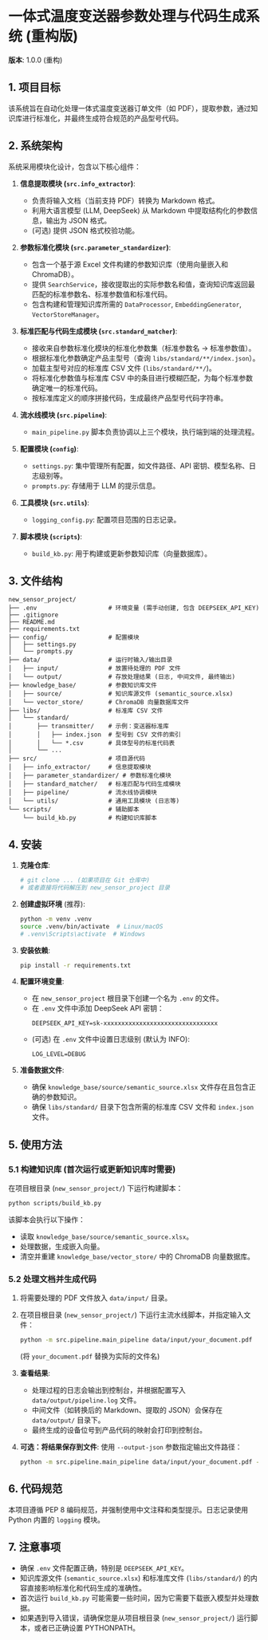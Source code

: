 # 一体式温度变送器参数处理与代码生成系统 (重构版)

**版本**: 1.0.0 (重构)

## 1. 项目目标

该系统旨在自动化处理一体式温度变送器订单文件（如 PDF），提取参数，通过知识库进行标准化，并最终生成符合规范的产品型号代码。

## 2. 系统架构

系统采用模块化设计，包含以下核心组件：

1.  **信息提取模块 (`src.info_extractor`)**:
    *   负责将输入文档（当前支持 PDF）转换为 Markdown 格式。
    *   利用大语言模型 (LLM, DeepSeek) 从 Markdown 中提取结构化的参数信息，输出为 JSON 格式。
    *   (可选) 提供 JSON 格式校验功能。

2.  **参数标准化模块 (`src.parameter_standardizer`)**:
    *   包含一个基于源 Excel 文件构建的参数知识库（使用向量嵌入和 ChromaDB）。
    *   提供 `SearchService`，接收提取出的实际参数名和值，查询知识库返回最匹配的标准参数名、标准参数值和标准代码。
    *   包含构建和管理知识库所需的 `DataProcessor`, `EmbeddingGenerator`, `VectorStoreManager`。

3.  **标准匹配与代码生成模块 (`src.standard_matcher`)**:
    *   接收来自参数标准化模块的标准化参数集（标准参数名 -> 标准参数值）。
    *   根据标准化参数确定产品主型号（查询 `libs/standard/**/index.json`）。
    *   加载主型号对应的标准库 CSV 文件 (`libs/standard/**/`)。
    *   将标准化参数值与标准库 CSV 中的条目进行模糊匹配，为每个标准参数确定唯一的标准代码。
    *   按标准库定义的顺序拼接代码，生成最终产品型号代码字符串。

4.  **流水线模块 (`src.pipeline`)**:
    *   `main_pipeline.py` 脚本负责协调以上三个模块，执行端到端的处理流程。

5.  **配置模块 (`config`)**:
    *   `settings.py`: 集中管理所有配置，如文件路径、API 密钥、模型名称、日志级别等。
    *   `prompts.py`: 存储用于 LLM 的提示信息。

6.  **工具模块 (`src.utils`)**:
    *   `logging_config.py`: 配置项目范围的日志记录。

7.  **脚本模块 (`scripts`)**:
    *   `build_kb.py`: 用于构建或更新参数知识库（向量数据库）。

## 3. 文件结构

```
new_sensor_project/
├── .env                    # 环境变量 (需手动创建, 包含 DEEPSEEK_API_KEY)
├── .gitignore
├── README.md
├── requirements.txt
├── config/                 # 配置模块
│   ├── settings.py
│   └── prompts.py
├── data/                   # 运行时输入/输出目录
│   ├── input/              # 放置待处理的 PDF 文件
│   └── output/             # 存放处理结果 (日志, 中间文件, 最终输出)
├── knowledge_base/         # 参数知识库文件
│   ├── source/             # 知识库源文件 (semantic_source.xlsx)
│   └── vector_store/       # ChromaDB 向量数据库文件
├── libs/                   # 标准库 CSV 文件
│   └── standard/
│       ├── transmitter/    # 示例：变送器标准库
│       │   ├── index.json  # 型号到 CSV 文件的索引
│       │   └── *.csv       # 具体型号的标准代码表
│       └── ...
├── src/                    # 项目源代码
│   ├── info_extractor/     # 信息提取模块
│   ├── parameter_standardizer/ # 参数标准化模块
│   ├── standard_matcher/   # 标准匹配与代码生成模块
│   ├── pipeline/           # 流水线协调模块
│   └── utils/              # 通用工具模块 (日志等)
└── scripts/                # 辅助脚本
    └── build_kb.py         # 构建知识库脚本
```

## 4. 安装

1.  **克隆仓库**:
    ```bash
    # git clone ... (如果项目在 Git 仓库中)
    # 或者直接将代码解压到 new_sensor_project 目录
    ```

2.  **创建虚拟环境** (推荐):
    ```bash
    python -m venv .venv
    source .venv/bin/activate  # Linux/macOS
    # .venv\Scripts\activate  # Windows
    ```

3.  **安装依赖**:
    ```bash
    pip install -r requirements.txt
    ```

4.  **配置环境变量**:
    *   在 `new_sensor_project` 根目录下创建一个名为 `.env` 的文件。
    *   在 `.env` 文件中添加 DeepSeek API 密钥：
        ```
        DEEPSEEK_API_KEY=sk-xxxxxxxxxxxxxxxxxxxxxxxxxxxxxxxx
        ```
    *   (可选) 在 `.env` 文件中设置日志级别 (默认为 INFO):
        ```
        LOG_LEVEL=DEBUG
        ```

5.  **准备数据文件**:
    *   确保 `knowledge_base/source/semantic_source.xlsx` 文件存在且包含正确的参数知识。
    *   确保 `libs/standard/` 目录下包含所需的标准库 CSV 文件和 `index.json` 文件。

## 5. 使用方法

### 5.1 构建知识库 (首次运行或更新知识库时需要)

在项目根目录 (`new_sensor_project/`) 下运行构建脚本：

```bash
python scripts/build_kb.py
```

该脚本会执行以下操作：
*   读取 `knowledge_base/source/semantic_source.xlsx`。
*   处理数据，生成嵌入向量。
*   清空并重建 `knowledge_base/vector_store/` 中的 ChromaDB 向量数据库。

### 5.2 处理文档并生成代码

1.  将需要处理的 PDF 文件放入 `data/input/` 目录。
2.  在项目根目录 (`new_sensor_project/`) 下运行主流水线脚本，并指定输入文件：

    ```bash
    python -m src.pipeline.main_pipeline data/input/your_document.pdf
    ```
    (将 `your_document.pdf` 替换为实际的文件名)

3.  **查看结果**:
    *   处理过程的日志会输出到控制台，并根据配置写入 `data/output/pipeline.log` 文件。
    *   中间文件（如转换后的 Markdown、提取的 JSON）会保存在 `data/output/` 目录下。
    *   最终生成的设备位号到产品代码的映射会打印到控制台。

4.  **可选：将结果保存到文件**:
    使用 `--output-json` 参数指定输出文件路径：
    ```bash
    python -m src.pipeline.main_pipeline data/input/your_document.pdf --output-json data/output/final_codes.json
    ```

## 6. 代码规范

本项目遵循 PEP 8 编码规范，并强制使用中文注释和类型提示。日志记录使用 Python 内置的 `logging` 模块。

## 7. 注意事项

*   确保 `.env` 文件配置正确，特别是 `DEEPSEEK_API_KEY`。
*   知识库源文件 (`semantic_source.xlsx`) 和标准库文件 (`libs/standard/`) 的内容直接影响标准化和代码生成的准确性。
*   首次运行 `build_kb.py` 可能需要一些时间，因为它需要下载嵌入模型并处理数据。
*   如果遇到导入错误，请确保您是从项目根目录 (`new_sensor_project/`) 运行脚本，或者已正确设置 PYTHONPATH。
